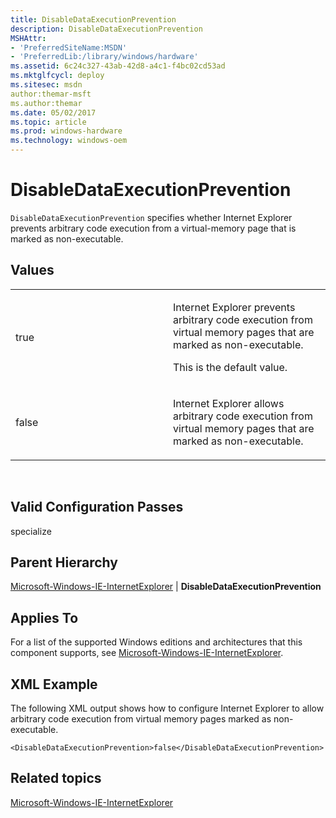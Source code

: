 ```yaml
---
title: DisableDataExecutionPrevention
description: DisableDataExecutionPrevention
MSHAttr:
- 'PreferredSiteName:MSDN'
- 'PreferredLib:/library/windows/hardware'
ms.assetid: 6c24c327-43ab-42d8-a4c1-f4bc02cd53ad
ms.mktglfcycl: deploy
ms.sitesec: msdn
author:themar-msft
ms.author:themar
ms.date: 05/02/2017
ms.topic: article
ms.prod: windows-hardware
ms.technology: windows-oem
---
```


# DisableDataExecutionPrevention


`DisableDataExecutionPrevention` specifies whether Internet Explorer prevents arbitrary code execution from a virtual-memory page that is marked as non-executable.

## Values


<table>
<colgroup>
<col width="50%" />
<col width="50%" />
</colgroup>
<tbody>
<tr class="odd">
<td><p>true</p></td>
<td><p>Internet Explorer prevents arbitrary code execution from virtual memory pages that are marked as non-executable.</p>
<p>This is the default value.</p></td>
</tr>
<tr class="even">
<td><p>false</p></td>
<td><p>Internet Explorer allows arbitrary code execution from virtual memory pages that are marked as non-executable.</p></td>
</tr>
</tbody>
</table>

 

## Valid Configuration Passes


specialize

## Parent Hierarchy


[Microsoft-Windows-IE-InternetExplorer](microsoft-windows-ie-internetexplorer.md) | **DisableDataExecutionPrevention**

## Applies To


For a list of the supported Windows editions and architectures that this component supports, see [Microsoft-Windows-IE-InternetExplorer](microsoft-windows-ie-internetexplorer.md).

## XML Example


The following XML output shows how to configure Internet Explorer to allow arbitrary code execution from virtual memory pages marked as non-executable.

```
<DisableDataExecutionPrevention>false</DisableDataExecutionPrevention>
```

## Related topics


[Microsoft-Windows-IE-InternetExplorer](microsoft-windows-ie-internetexplorer.md)

 

 







